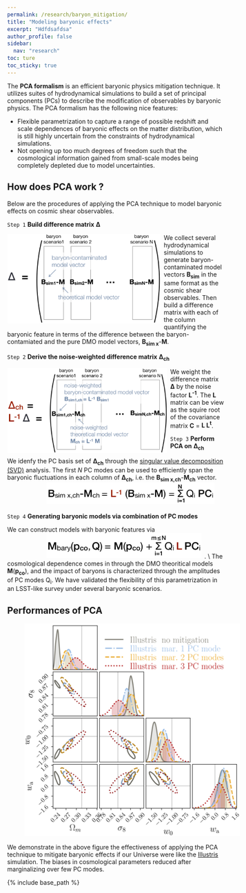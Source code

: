 ```yaml
---
permalink: /research/baryon_mitigation/
title: "Modeling baryonic effects"
excerpt: "Hdfdsafdsa"
author_profile: false
sidebar:
  nav: "research"
toc: ture
toc_sticky: true
---
```



The **PCA formalism** is an efficient baryonic physics mitigation technique. It utilizes suites of hydrodynamical simulations to build a set of principal components (PCs) to describe the modification of observables by baryonic physics. The PCA formalism has the following nice features:
- Flexible parametrization to capture a range of possible redshift and scale dependences of baryonic effects on the matter distribution, which is still highly uncertain from the constraints of hydrodynamical simulations.
- Not opening up too much degrees of freedom such that the cosmological information gained from small-scale modes being completely depleted due to model uncertainties. 


## How does PCA work ? 
Below are the procedures of applying the PCA technique to model baryonic effects on cosmic shear observables.  

`Step 1` **Build difference matrix** <b>Δ</b>

<img src="/images/Delta.png" style="float: left; width: 355px; margin-left: 0.1em; margin-right: 0.5em; margin-top: 0.0em; margin-bottom: 0.1em;">

We collect several hydrodynamical simulations to generate baryon-contaminated model vectors <b>B<sub>sim</sub></b> in the same format as the cosmic shear observables. Then build a difference matrix with each of the column quantifying the baryonic feature in terms of the difference between the baryon-contamiated and the pure DMO model vectors, <b>B<sub>sim x</sub></b>-<b>M</b>.

`Step 2` **Derive the noise-weighted difference matrix** <b>Δ<sub>ch</sub></b>

<img src="/images/Delta_ch.png" style="float: left; width: 370px; margin-left: 0.1em; margin-right: 0.5em; margin-top: 0.0em; margin-bottom: 0.1em;">
We weight the difference matrix <b>Δ</b> by the noise factor <b>L<sup>-1</sup></b>. The <b>L</b> matrix can be view as the squire root of the covariance matrix <b>C</b> = <b>L L<sup>t</sup></b>. 

`Step 3` **Perform PCA on** <b>Δ<sub>ch</sub></b>

We idenfy the PC basis set of <b>Δ<sub>ch</sub></b> through the [singular value decomposition (SVD)](http://web.mit.edu/be.400/www/SVD/Singular_Value_Decomposition.htm) analysis. The first _N_ PC modes can be used to efficiently span the baryonic fluctuations in each column of <b>Δ<sub>ch</sub></b>, i.e. the <b>B<sub>sim x,ch</sub></b>-<b>M<sub>ch</sub></b> vector. 
<img src="/images/B_M.png" style="float: center; width: 390px; margin-left: 18%; margin-right: 0.5em; margin-top: 0.0em; margin-bottom: 0.1em;">


`Step 4` **Generating baryonic models via combination of PC modes**

We can construct models with baryonic features via 
<img src="/images/Mbary.png" style="float: center; width: 360px; margin-left: 18%; margin-right: 0.5em; margin-top: 0.0em; margin-bottom: 0.1em;">. \\
The cosmological dependence comes in through the DMO theoritical models <b>M</b>(<b>p<sub>co</sub></b>), and the impact of baryons is characterized through the amplitudes of PC modes  Q<sub>i</sub>. 
We have validated the flexibility of this parametrization in an LSST-like survey under several baryonic scenarios.

## Performances of PCA

[<img src="/images/MCMC_ill.png" style="float: center; width: 500px; margin-left: 8%">](/images/MCMC_ill.png)

We demonstrate in the above figure the effectiveness of applying the PCA technique to mitigate baryonic effects if our Universe were like the [Illustris](http://www.illustris-project.org) simulation. The biases in cosmological parameters reduced after marginalizing over few PC modes. 

<!---
<img src="https://latex.codecogs.com/svg.latex?\Large&space;\bold \Delta_{\rm ch}"/>
<img src="https://latex.codecogs.com/svg.latex?\Large&space;\bold B_{\rm sim} - \bold M "/>. 
-->


{% include base_path %}
